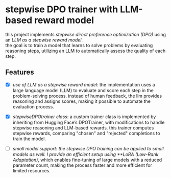 # stepwise DPO trainer with LLM-based reward model

this project implements *stepwise direct preference optimization (DPO)* using an *LLM as a stepwise reward model*. 
<br>
the goal is to train a model that learns to solve problems by evaluating reasoning steps, utilizing an LLM to automatically assess the quality of each step.

## Features

- [x] *use of LLM as a stepwise reward model*: the implementation uses a large language model (LLM) to evaluate and score each step in the problem-solving process. instead of human feedback, the llm provides reasoning and assigns scores, making it possible to automate the evaluation process.
  
- [x] *stepwiseDPOtrainer class*: a custom trainer class is implemented by inheriting from Hugging Face’s DPOTrainer, with modifications to handle stepwise reasoning and LLM-based rewards. this trainer computes stepwise rewards, comparing "chosen" and "rejected" completions to train the model.

- [ ] *small model support: the stepwise DPO training can be applied to small models as well. I provide an efficient setup using **LoRA (Low-Rank Adaptation)*, which enables fine-tuning of large models with a reduced parameter count, making the process faster and more efficient for limited resources.
